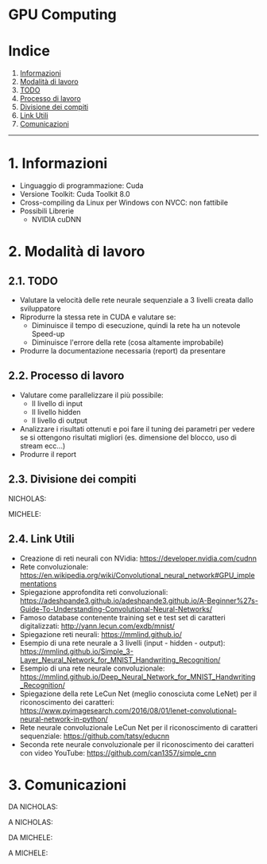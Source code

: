 GPU Computing
================

# Indice

1. [Informazioni](#1-informazioni)
2. [Modalità di lavoro](#2-modalità-di-lavoro)
  1. [TODO](#21-todo)
  2. [Processo di lavoro](#22-processo-di-lavoro)
  3. [Divisione dei compiti](#23-divisione-dei-compiti)
  4. [Link Utili](#24-link-utili)
3. [Comunicazioni](#3-comunicazioni)


-----------------

# 1. Informazioni

- Linguaggio di programmazione: Cuda
- Versione Toolkit: Cuda Toolkit 8.0
- Cross-compiling da Linux per Windows con NVCC: non fattibile
- Possibili Librerie
    - NVIDIA cuDNN

# 2. Modalità di lavoro

## 2.1. TODO

- Valutare la velocità delle rete neurale sequenziale a 3 livelli creata dallo sviluppatore
- Riprodurre la stessa rete in CUDA e valutare se:
    - Diminuisce il tempo di esecuzione, quindi la rete ha un notevole Speed-up
    - Diminuisce l'errore della rete (cosa altamente improbabile)
- Produrre la documentazione necessaria (report) da presentare

## 2.2. Processo di lavoro

- Valutare come parallelizzare il più possibile:
    - Il livello di input
    - Il livello hidden
    - Il livello di output
- Analizzare i risultati ottenuti e poi fare il tuning dei parametri per vedere se si ottengono risultati
migliori (es. dimensione del blocco, uso di stream ecc...)
- Produrre il report
 

## 2.3. Divisione dei compiti

NICHOLAS:


MICHELE:

## 2.4. Link Utili

- Creazione di reti neurali con NVidia: https://developer.nvidia.com/cudnn
- Rete convoluzionale: https://en.wikipedia.org/wiki/Convolutional_neural_network#GPU_implementations
- Spiegazione approfondita reti convoluzionali: https://adeshpande3.github.io/adeshpande3.github.io/A-Beginner%27s-Guide-To-Understanding-Convolutional-Neural-Networks/
- Famoso database contenente training set e test set di caratteri digitalizzati: http://yann.lecun.com/exdb/mnist/
- Spiegazione reti neurali: https://mmlind.github.io/
- Esempio di una rete neurale a 3 livelli (input - hidden - output): https://mmlind.github.io/Simple_3-Layer_Neural_Network_for_MNIST_Handwriting_Recognition/
- Esempio di una rete neurale convoluzionale: https://mmlind.github.io/Deep_Neural_Network_for_MNIST_Handwriting_Recognition/
- Spiegazione della rete LeCun Net (meglio conosciuta come LeNet) per il riconoscimento dei caratteri: https://www.pyimagesearch.com/2016/08/01/lenet-convolutional-neural-network-in-python/
- Rete neurale convoluzionale LeCun Net per il riconoscimento di caratteri sequenziale: https://github.com/tatsy/educnn
- Seconda rete neurale convoluzionale per il riconoscimento dei caratteri con video YouTube: https://github.com/can1357/simple_cnn


# 3. Comunicazioni

DA NICHOLAS:



A NICHOLAS:



DA MICHELE:


A MICHELE:
